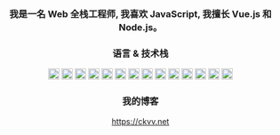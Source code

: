 <h3 align="center">
   我是一名 Web 全栈工程师, 我喜欢 JavaScript, 我擅长 Vue.js 和 Node.js。
</h3>
<h3 align="center">语言 & 技术栈</h3>
<p align="center">
<img height="20" src="https://img.shields.io/badge/JavaScript-F7DF1E.svg?style=for-the-badge&logo=JavaScript&logoColor=black">
<img height="20" src="https://img.shields.io/badge/TypeScript-3178C6.svg?style=for-the-badge&logo=TypeScript&logoColor=white">
<img height="20" src="https://img.shields.io/badge/Node.js-5FA04E.svg?style=for-the-badge&logo=nodedotjs&logoColor=white">
<img height="20" src="https://img.shields.io/badge/Vue.js-4FC08D.svg?style=for-the-badge&logo=vuedotjs&logoColor=white">
<img height="20" src="https://img.shields.io/badge/Tailwind%20CSS-06B6D4.svg?style=for-the-badge&logo=Tailwind-CSS&logoColor=white">
<img height="20" src="https://img.shields.io/badge/Koa-33333D.svg?style=for-the-badge&logo=Koa&logoColor=white">
<img height="20" src="https://img.shields.io/badge/NestJS-E0234E.svg?style=for-the-badge&logo=NestJS&logoColor=white">
<img height="20" src="https://img.shields.io/badge/Nuxt-00DC82.svg?style=for-the-badge&logo=Nuxt&logoColor=white">
<img height="20" src="https://img.shields.io/badge/PostgreSQL-4169E1.svg?style=for-the-badge&logo=PostgreSQL&logoColor=white">
<img height="20" src="https://img.shields.io/badge/NGINX-009639.svg?style=for-the-badge&logo=NGINX&logoColor=white">
<img height="20" src="https://img.shields.io/badge/Docker-2496ED.svg?style=for-the-badge&logo=Docker&logoColor=white">
<img height="20" src="https://img.shields.io/badge/Git-F05032.svg?style=for-the-badge&logo=Git&logoColor=white">
<img height="20" src="https://img.shields.io/badge/Electron-47848F.svg?style=for-the-badge&logo=Electron&logoColor=white">
<img height="20" src="https://img.shields.io/badge/Tauri-24C8D8.svg?style=for-the-badge&logo=Tauri&logoColor=white">
</p>

<h3 align="center">我的博客</h3>
<p align="center">
  <a href="https://ckvv.net/" target="_blank">https://ckvv.net</a>
</p>
